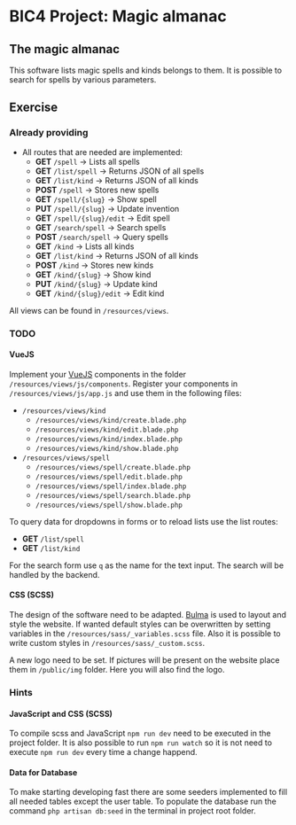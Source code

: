 # BIC4 Project: Magic almanac

## The magic almanac

This software lists magic spells and kinds belongs to them.
It is possible to search for spells by various parameters.

## Exercise

### Already providing

 * All routes that are needed are implemented:
     * **GET** ```/spell``` &rarr; Lists all spells
     * **GET** ```/list/spell``` &rarr; Returns JSON of all spells
     * **GET** ```/list/kind``` &rarr; Returns JSON of all kinds
     * **POST** ```/spell``` &rarr; Stores new spells
     * **GET** ```/spell/{slug}``` &rarr; Show spell
     * **PUT** ```/spell/{slug}``` &rarr; Update invention
     * **GET** ```/spell/{slug}/edit``` &rarr; Edit spell
     * **GET** ```/search/spell``` &rarr; Search spells
     * **POST** ```/search/spell``` &rarr; Query spells
     * **GET** ```/kind``` &rarr; Lists all kinds
     * **GET** ```/list/kind``` &rarr; Returns JSON of all kinds
     * **POST** ```/kind``` &rarr; Stores new kinds
     * **GET** ```/kind/{slug}``` &rarr; Show kind
     * **PUT** ```/kind/{slug}``` &rarr; Update kind
     * **GET** ```/kind/{slug}/edit``` &rarr; Edit kind

All views can be found in ```/resources/views```.

### TODO

#### VueJS

Implement your [VueJS](https://vue.js) components in the folder ```/resources/views/js/components```.
Register your components in ```/resources/views/js/app.js``` and use them in the following files:

 * ```/resources/views/kind```
     * ```/resources/views/kind/create.blade.php```
     * ```/resources/views/kind/edit.blade.php```
     * ```/resources/views/kind/index.blade.php```
     * ```/resources/views/kind/show.blade.php```
 * ```/resources/views/spell```
      * ```/resources/views/spell/create.blade.php```
      * ```/resources/views/spell/edit.blade.php```
      * ```/resources/views/spell/index.blade.php```
      * ```/resources/views/spell/search.blade.php```
      * ```/resources/views/spell/show.blade.php```
      
To query data for dropdowns in forms or to reload lists use the list routes:
 * **GET** ```/list/spell```
 * **GET** ```/list/kind```
 
For the search form use ```q``` as the name for the text input.
The search will be handled by the backend.

#### CSS (SCSS)

The design of the software need to be adapted.
[Bulma](https://bulma.io) is used to layout and style the website.
If wanted default styles can be overwritten by setting variables in the ```/resources/sass/_variables.scss``` file.
Also it is possible to write custom styles in ```/resources/sass/_custom.scss```.

A new logo need to be set. If pictures will be present on the website place them in ```/public/img``` folder.
Here you will also find the logo.

### Hints

#### JavaScript and CSS (SCSS)

To compile scss and JavaScript ```npm run dev``` need to be executed in the project folder.
It is also possible to run ```npm run watch``` so it is not need to execute ```npm run dev``` every time a change happend. 

#### Data for Database

To make starting developing fast there are some seeders implemented to fill all needed tables except the user table.
To populate the database run the command ```php artisan db:seed``` in the terminal in project root folder.

